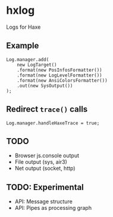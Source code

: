 # hxlog
Logs for Haxe

## Example

```
Log.manager.add(
	new LogTarget()
	.format(new PosInfosFormatter())
	.format(new LogLevelFormatter())
	.format(new AnsiColorsFormatter())
	.out(new SysOutput())
);
```

## Redirect `trace()` calls

```
Log.manager.handleHaxeTrace = true;
```

## TODO
- Browser js.console output
- File output (sys, air3)
- Net output (socket, http)

## TODO: Experimental
- API: Message structure
- API: Pipes as processing graph
